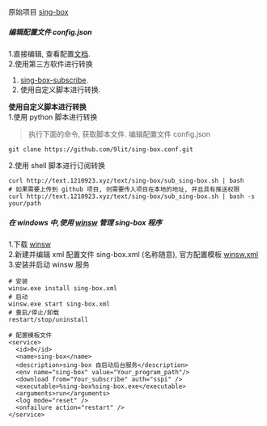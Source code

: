原始项目 [sing-box](https://sing-box.sagernet.org/zh/)

##### 编辑配置文件 config.json

1.直接编辑, 查看配置[文档](https://sing-box.sagernet.org).  
2.使用第三方软件进行转换  
  1. [sing-box-subscribe](https://github.com/Toperlock/sing-box-subscribe).  
  2. 使用自定义脚本进行转换.  

**使用自定义脚本进行转换**  
1.使用 python 脚本进行转换  
> 执行下面的命令, 获取脚本文件. 编辑配置文件 config.json
``` shell
git clone https://github.com/9lit/sing-box.conf.git
```

2.使用 shell 脚本进行订阅转换  
``` shell
curl http://text.1210923.xyz/text/sing-box/sub_sing-box.sh | bash
# 如果需要上传到 github 项目, 则需要传入项目在本地的地址, 并且具有推送权限
curl http://text.1210923.xyz/text/sing-box/sub_sing-box.sh | bash -s your/path
```

##### 在 windows 中,使用 [winsw](https://github.com/winsw/winsw) 管理 sing-box 程序

1.下载 [winsw](https://github.com/winsw/winsw/releases)  
2.新建并编辑 xml 配置文件 sing-box.xml (名称随意), 官方配置模板 [winsw.xml](https://github.com/winsw/winsw#sample-configuration-file)  
3.安装并启动 winsw 服务  
``` shell
# 安装
winsw.exe install sing-box.xml
# 启动
winsw.exe start sing-box.xml
# 重启/停止/卸载
restart/stop/uninstall
```
```
# 配置模板文件
<service>
  <id>0</id>
  <name>sing-box</name>
  <description>sing-box 自启动后台服务</description>
  <env name="sing-box" value="Your_program_path"/>
  <download from="Your_subscribe" auth="sspi" />
  <executable>%sing-box%sing-box.exe</executable>
  <arguments>run</arguments>
  <log mode="reset" />
  <onfailure action="restart" />
</service>
```
